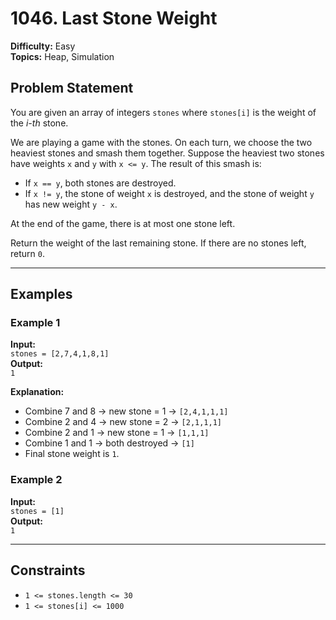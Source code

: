 # 1046. Last Stone Weight

**Difficulty:** Easy  
**Topics:** Heap, Simulation  


## Problem Statement

You are given an array of integers `stones` where `stones[i]` is the weight of the *i-th* stone.

We are playing a game with the stones. On each turn, we choose the two heaviest stones and smash them together. Suppose the heaviest two stones have weights `x` and `y` with `x <= y`. The result of this smash is:

- If `x == y`, both stones are destroyed.
- If `x != y`, the stone of weight `x` is destroyed, and the stone of weight `y` has new weight `y - x`.

At the end of the game, there is at most one stone left.

Return the weight of the last remaining stone. If there are no stones left, return `0`.

---

## Examples

### Example 1

**Input:**  
`stones = [2,7,4,1,8,1]`  
**Output:**  
`1`  

**Explanation:**  
- Combine 7 and 8 → new stone = 1 → `[2,4,1,1,1]`  
- Combine 2 and 4 → new stone = 2 → `[2,1,1,1]`  
- Combine 2 and 1 → new stone = 1 → `[1,1,1]`  
- Combine 1 and 1 → both destroyed → `[1]`  
- Final stone weight is `1`.

### Example 2

**Input:**  
`stones = [1]`  
**Output:**  
`1`

---

## Constraints

- `1 <= stones.length <= 30`
- `1 <= stones[i] <= 1000`
